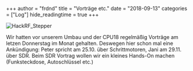 +++
author = "frdnd"
title = "Vorträge etc."
date = "2018-09-13"
categories = ["Log"]
hide_readingtime = true
+++

![HackRF_Stepper](/post/post_2018-09-13/HackRF_Stepper.jpg)

Wir hatten vor unserem Umbau und der CPU18 regelmäßig Vorträge am letzen Donnerstag im Monat gehalten. Deswegen hier schon mal eine Ankündigung: Peter spricht am 25.10. über Schrittmotoren, Jani am 29.11. über SDR. Beim SDR Vortrag wollen wir ein kleines Hands-On machen (Funksteckdose, Autoschlüssel etc.)
	
